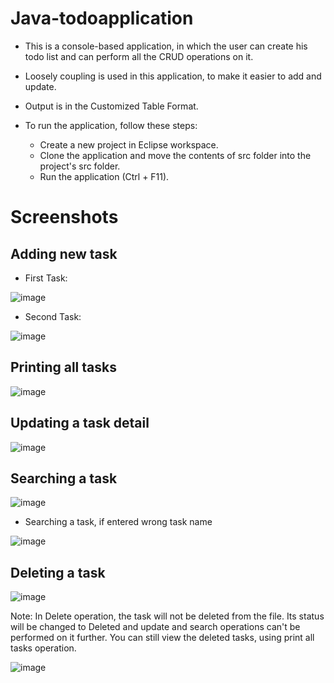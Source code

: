 # Java-todoapplication
- This is a console-based application, in which the user can create his todo list and can perform all the CRUD operations on it.
- Loosely coupling is used in this application, to make it easier to add and update.
- Output is in the Customized Table Format.

- To run the application, follow these steps:
  -  Create a new project in Eclipse workspace.
  -  Clone the application and move the contents of src folder into the project's src folder.
  -  Run the application (Ctrl + F11).

# Screenshots
## Adding new task

- First Task:

![image](https://user-images.githubusercontent.com/47317902/122463968-e6abcd00-cfd3-11eb-8f6c-d4f2ebf9a92f.png)

- Second Task:

![image](https://user-images.githubusercontent.com/47317902/122464045-fc20f700-cfd3-11eb-8033-8632c2cc3986.png)

## Printing all tasks

![image](https://user-images.githubusercontent.com/47317902/122464124-1b1f8900-cfd4-11eb-8d7d-f03af15e43b7.png)

## Updating a task detail

![image](https://user-images.githubusercontent.com/47317902/122464259-46a27380-cfd4-11eb-9f4c-d1b4178e1364.png)

## Searching a task

![image](https://user-images.githubusercontent.com/47317902/122464683-c03a6180-cfd4-11eb-9389-316f64a6b1f4.png)

- Searching a task, if entered wrong task name

![image](https://user-images.githubusercontent.com/47317902/122464476-84070100-cfd4-11eb-8151-ec16d2350822.png)
  
## Deleting a task

![image](https://user-images.githubusercontent.com/47317902/122464780-e06a2080-cfd4-11eb-834c-0cb1a782e413.png)

Note: In Delete operation, the task will not be deleted from the file. Its status will be changed to Deleted and update and search operations can't be performed on it further. You can still view the deleted tasks, using print all tasks operation.

![image](https://user-images.githubusercontent.com/47317902/122465024-2aeb9d00-cfd5-11eb-81f1-dd581e52682f.png)
